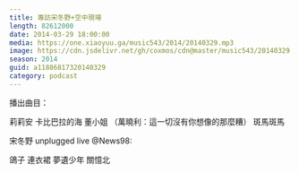 ```yaml
---
title: 專訪宋冬野+空中現場
length: 82612000
date: 2014-03-29 18:00:00
media: https://one.xiaoyuu.ga/music543/2014/20140329.mp3
image: https://cdn.jsdelivr.net/gh/coxmos/cdn@master/music543/20140329.png
season: 2014
guid: a11886817320140329
category: podcast
---
```


播出曲目：

莉莉安
卡比巴拉的海
董小姐
（萬曉利：這一切沒有你想像的那麼糟）
斑馬斑馬

宋冬野 unplugged live @News98:

鴿子
連衣裙
夢遺少年
關憶北
